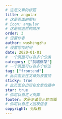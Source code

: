 ```yaml
---
# 这是文章的标题
title: angular
# 这是页面的图标
# icon: angular
# 这是侧边栏的顺序
order: 3
# 设置作者
author: wushengzhu
# 设置写作时间
date: 2020-01-01
# 一个页面可以有多个分类
category: ["前端框架"]
# 一个页面可以有多个标签
tag: ["frontend"]
# 此页面会在文章列表置顶
sticky: true
# 此页面会出现在文章收藏中
star: true
# 你可以自定义页脚
footer: 这是测试显示的页脚
# 你可以自定义版权信息
copyright: 无版权
---
```

